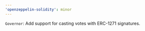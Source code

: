 ```yaml
---
'openzeppelin-solidity': minor
---
```


`Governor`: Add support for casting votes with ERC-1271 signatures.
